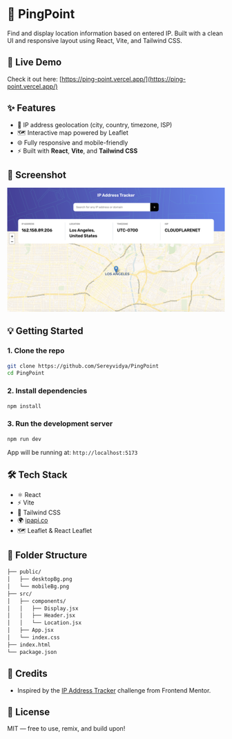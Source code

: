 # 📍 PingPoint

Find and display location information based on entered IP. Built with a clean UI and responsive layout using React, Vite, and Tailwind CSS.

## 🚀 Live Demo

Check it out here: [https://ping-point.vercel.app/](https://ping-point.vercel.app/)

## ✨ Features

- 🔎 IP address geolocation (city, country, timezone, ISP)
- 🗺️ Interactive map powered by Leaflet
- 🌐 Fully responsive and mobile-friendly
- ⚡ Built with **React**, **Vite**, and **Tailwind CSS**

## 📸 Screenshot

![Screenshot](./screenshot.png)

## 💡 Getting Started

### 1. Clone the repo

```bash
git clone https://github.com/Sereyvidya/PingPoint
cd PingPoint
```

### 2. Install dependencies

```bash
npm install
```

### 3. Run the development server

```bash
npm run dev
```

App will be running at: `http://localhost:5173`

## 🛠 Tech Stack

- ⚛️ React
- ⚡ Vite
- 🎨 Tailwind CSS
- 🌍 [ipapi.co](https://ipapi.co/)
- 🗺️ Leaflet & React Leaflet

## 📁 Folder Structure

```bash
├── public/
│   ├── desktopBg.png
│   └── mobileBg.png
├── src/
│   ├── components/
│   │   ├── Display.jsx
│   │   ├── Header.jsx
│   │   └── Location.jsx
│   ├── App.jsx
│   └── index.css
├── index.html
└── package.json
```

## 🙌 Credits

- Inspired by the [IP Address Tracker](https://www.frontendmentor.io/challenges/ip-address-tracker-I8-0yYAH0) challenge from Frontend Mentor.

## 🪪 License

MIT — free to use, remix, and build upon!

